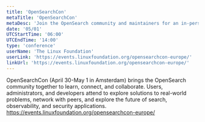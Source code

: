 ```yaml
---
title: 'OpenSearchCon'
metaTitle: 'OpenSearchCon'
metaDesc: 'Join the OpenSearch community and maintainers for an in-person conference.'
date: '05/01'
UTCStartTime: '06:00'
UTCEndTime: '14:00'
type: 'conference'
userName: 'The Linux Foundation'
userLink: 'https://events.linuxfoundation.org/opensearchcon-europe/'
linkUrl: 'https://events.linuxfoundation.org/opensearchcon-europe/'
---
```


OpenSearchCon (April 30-May 1 in Amsterdam) brings the OpenSearch community together to learn, connect, and collaborate. Users, administrators, and developers attend to explore solutions to real-world problems, network with peers, and explore the future of search, observability, and security applications.
https://events.linuxfoundation.org/opensearchcon-europe/

